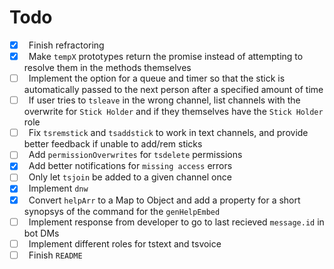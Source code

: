 # Todo
- [x] &ensp;Finish refractoring
- [x] &ensp;Make `tempX` prototypes return the promise instead of attempting to resolve them in the methods themselves
- [ ] &ensp;Implement the option for a queue and timer so that the stick is automatically passed to the next person after a specified amount of time
- [ ] &ensp;If user tries to `tsleave` in the wrong channel, list channels with the overwrite for `Stick Holder` and if they themselves have the `Stick Holder` role
- [ ] &ensp;Fix `tsremstick` and `tsaddstick` to work in text channels, and provide better feedback if unable to add/rem sticks
- [ ] &ensp;Add `permissionOverwrites` for `tsdelete` permissions
- [x] &ensp;Add better notifications for `missing access` errors
- [ ] &ensp;Only let `tsjoin` be added to a given channel once
- [x] &ensp;Implement `dnw`
- [x] &ensp;Convert `helpArr` to a Map to Object and add a property for a short synopsys of the command for the `genHelpEmbed`
- [ ] &ensp;Implement response from developer to go to last recieved `message.id` in bot DMs
- [ ] &ensp;Implement different roles for tstext and tsvoice
- [ ] &ensp;Finish `README`
